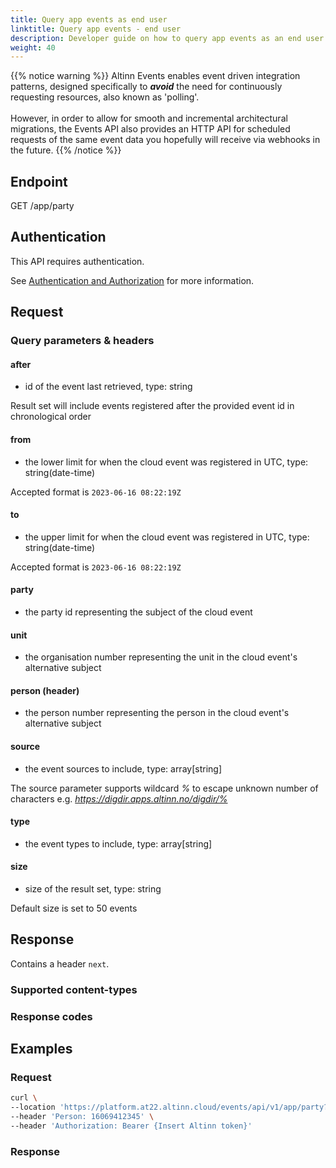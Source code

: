 ```yaml
---
title: Query app events as end user
linktitle: Query app events - end user
description: Developer guide on how to query app events as an end user or end user system
weight: 40
---
```


{{% notice warning %}}
Altinn Events enables event driven integration patterns, designed specifically to ***avoid*** the need for 
continuously requesting resources, also known as 'polling'. <br/> <br/>
However, in order to allow for smooth and incremental architectural migrations, 
the Events API also provides an HTTP API for scheduled requests of the same event data you hopefully
will receive via webhooks in the future.
{{% /notice %}}


## Endpoint

GET /app/party 

## Authentication 

This API requires authentication.

See [Authentication and Authorization](../../../api/#authentication--authorization) for more information.


## Request

### Query parameters & headers

#### after
- id of the event last retrieved, type: string

Result set will include events registered after the provided event id in chronological order

#### from
- the lower limit for when the cloud event was registered in UTC, type: string(date-time)
  
Accepted format is  `2023-06-16 08:22:19Z`

#### to
- the upper limit for when the cloud event was registered in UTC, type: string(date-time)
  
Accepted format is  `2023-06-16 08:22:19Z`

#### party
- the party id representing the subject of the cloud event

#### unit
- the organisation number representing the unit in the cloud event's alternative subject

#### person (header)
- the person number representing the person in the cloud event's alternative subject

#### source
- the event sources to include, type: array[string]

The source parameter supports wildcard _%_ to escape unknown number of characters 
e.g. _https://digdir.apps.altinn.no/digdir/%_

#### type
- the event types to include, type: array[string]

#### size
- size of the result set, type: string
  
Default size is set to 50 events

## Response

Contains a header `next`. 

### Supported content-types

### Response codes


## Examples

### Request
```bash
curl \
--location 'https://platform.at22.altinn.cloud/events/api/v1/app/party?after=5b9a8887-0023-4f07-8791-d98e15a3542b' \
--header 'Person: 16069412345' \
--header 'Authorization: Bearer {Insert Altinn token}'
```
### Response

